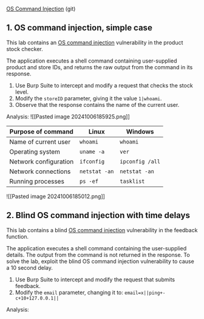 [OS Command Injection](https://www.hackingarticles.in/comprehensive-guide-on-os-command-injection/) (git)

## **1. OS command injection, simple case**
This lab contains an [OS command injection](https://portswigger.net/web-security/os-command-injection) vulnerability in the product stock checker.

The application executes a shell command containing user-supplied product and store IDs, and returns the raw output from the command in its response.

1. Use Burp Suite to intercept and modify a request that checks the stock level.
2. Modify the `storeID` parameter, giving it the value `1|whoami`.
3. Observe that the response contains the name of the current user.

Analysis:
	![[Pasted image 20241006185925.png]]

| Purpose of command    | Linux         | Windows         |
| --------------------- | ------------- | --------------- |
| Name of current user  | `whoami`      | `whoami`        |
| Operating system      | `uname -a`    | `ver`           |
| Network configuration | `ifconfig`    | `ipconfig /all` |
| Network connections   | `netstat -an` | `netstat -an`   |
| Running processes     | `ps -ef`      | `tasklist`      |
![[Pasted image 20241006185012.png]]

## **2. Blind OS command injection with time delays**
This lab contains a blind [OS command injection](https://portswigger.net/web-security/os-command-injection) vulnerability in the feedback function.

The application executes a shell command containing the user-supplied details. The output from the command is not returned in the response. To solve the lab, exploit the blind OS command injection vulnerability to cause a 10 second delay.

1. Use Burp Suite to intercept and modify the request that submits feedback.
2. Modify the `email` parameter, changing it to:
    `email=x||ping+-c+10+127.0.0.1||`

Analysis:

